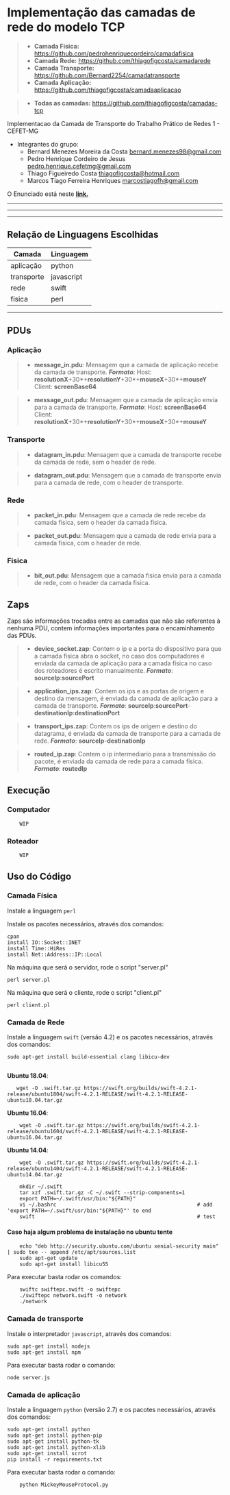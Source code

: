 # Implementação das camadas de rede do modelo TCP 

>- **Camada Fisica:** https://github.com/pedrohenriquecordeiro/camadafisica
>- **Camada Rede:** https://github.com/thiagofigcosta/camadarede
>- **Camada Transporte:** https://github.com/Bernard2254/camadatransporte
>- **Camada Aplicação:** https://github.com/thiagofigcosta/camadaaplicacao

>- **Todas as camadas:** https://github.com/thiagofigcosta/camadas-tcp

Implementacao da Camada de Transporte  do Trabalho Prático de Redes 1 - CEFET-MG

  - Integrantes do grupo:
    + Bernard Menezes Moreira da Costa bernard.menezes98@gmail.com
    + Pedro Henrique Cordeiro de Jesus pedro.henrique.cefetmg@gmail.com
    + Thiago Figueiredo Costa thiagofigcosta@hotmail.com
    + Marcos Tiago Ferreira Henriques marcostiagofh@gmail.com

O Enunciado está neste __[link.](https://docs.google.com/document/d/1O3cNM0T6gFNz9PeMYcnzbmBzEe8J7k34DaefJDSsv4A/edit)__

___

---

***

## Relação de Linguagens Escolhidas 

| Camada        | Linguagem   |
| ------------- | ----------- |
| aplicação     | python      |
| transporte    | javascript  |
| rede          | swift       |
| fisica        | perl        |

___


## PDUs #

### Aplicação #

>- **message_in.pdu**: Mensagem que a camada de aplicação recebe da camada de transporte. ***Formato***: Host: **resolutionX**+30\*+**resolutionY**+30\*+**mouseX**+30\*+**mouseY** Client: **screenBase64**

>- **message_out.pdu**: Mensagem que a camada de aplicação envia para a camada de transporte. ***Formato***: Host: **screenBase64** Client: **resolutionX**+30\*+**resolutionY**+30\*+**mouseX**+30\*+**mouseY**

### Transporte #

>- **datagram_in.pdu**: Mensagem que a camada de transporte recebe da camada de rede, sem o header de rede.

>- **datagram_out.pdu**: Mensagem que a camada de transporte envia para a camada de rede, com o header de transporte.

### Rede

>- **packet_in.pdu**: Mensagem que a camada de rede recebe da camada fisica, sem o header da camada fisica.

>- **packet_out.pdu**: Mensagem que a camada de rede envia para a camada fisica, com o header de rede.


### Fisica

>- **bit_out.pdu**: Mensagem que a camada fisica envia para a camada de rede, com o header da camada fisica.

## Zaps #

Zaps são informações trocadas entre as camadas que não são referentes à nenhuma PDU, contem informações importantes para o encaminhamento das PDUs.

>- **device_socket.zap**: Contem o ip e a porta do dispositivo para que a camada fisica abra o socket, no caso dos computadores é enviada da camada de aplicação para a camada fisica no caso dos roteadores é escrito manualmente. ***Formato***: **sourceIp**:**sourcePort**

>- **application_ips.zap**: Contem os ips e as portas de origem e destino da mensagem, é enviada da camada de aplicação para a camada de transporte. ***Formato***: **sourceIp**:**sourcePort**-**destinationIp**:**destinationPort**

>- **transport_ips.zap**: Contem os ips de origem e destino do datagrama, é enviada da camada de transporte para a camada de rede. ***Formato***: **sourceIp**-**destinationIp**

>- **routed_ip.zap**: Contem o ip intermediario para a transmissão do pacote, é enviada da camada de rede para a camada fisica. ***Formato***: **routedIp**

## Execução
    
### Computador
```
    WIP
```

### Roteador
```
    WIP
```

## Uso do Código

### Camada Física
Instale a linguagem `perl`

Instale os pacotes necessários, através dos comandos:

    cpan
    install IO::Socket::INET
    install Time::HiRes
    install Net::Address::IP::Local


Na máquina que será o servidor, rode o script "server.pl"

```
perl server.pl
```

Na máquina que será o cliente, rode o script "client.pl"

```
perl client.pl
```

### Camada de Rede

Instale a linguagem `swift` (versão 4.2) e os pacotes necessários, através dos comandos:

```
sudo apt-get install build-essential clang libicu-dev


```
**Ubuntu 18.04**:
```
   wget -O .swift.tar.gz https://swift.org/builds/swift-4.2.1-release/ubuntu1804/swift-4.2.1-RELEASE/swift-4.2.1-RELEASE-ubuntu18.04.tar.gz
```
**Ubuntu 16.04**:
```
    wget -O .swift.tar.gz https://swift.org/builds/swift-4.2.1-release/ubuntu1604/swift-4.2.1-RELEASE/swift-4.2.1-RELEASE-ubuntu16.04.tar.gz
```
**Ubuntu 14.04**:
```
    wget -O .swift.tar.gz https://swift.org/builds/swift-4.2.1-release/ubuntu1404/swift-4.2.1-RELEASE/swift-4.2.1-RELEASE-ubuntu14.04.tar.gz
```

```
    mkdir ~/.swift
    tar xzf .swift.tar.gz -C ~/.swift --strip-components=1
    export PATH=~/.swift/usr/bin:"${PATH}"
    vi ~/.bashrc                                              # add 'export PATH=~/.swift/usr/bin:"${PATH}"' to end
    swift                                                     # test
```

#### Caso haja algum problema de instalação no ubuntu tente
```
    echo "deb http://security.ubuntu.com/ubuntu xenial-security main" | sudo tee -- append /etc/apt/sources.list
    sudo apt-get update
    sudo apt-get install libicu55
```

Para executar basta rodar os comandos:
```
    swiftc swiftepc.swift -o swiftepc
    ./swiftepc network.swift -o network
    ./network
```


### Camada de transporte

Instale o interpretador `javascript`, através dos comandos:

    sudo apt-get install nodejs
    sudo apt-get install npm


Para executar basta rodar o comando:

```
node server.js
```

### Camada de aplicação
Instale a linguagem `python` (versão 2.7) e os pacotes necessários, através dos comandos:

    sudo apt-get install python
    sudo apt-get install python-pip
    sudo apt-get install python-tk
    sudo apt-get install python-xlib
    sudo apt-get install scrot
    pip install -r requirements.txt

Para executar basta rodar o comando:
```
    python MickeyMouseProtocol.py
